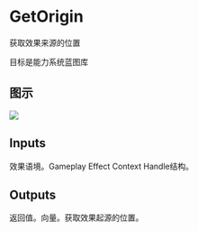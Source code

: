 # GetOrigin

获取效果来源的位置

目标是能力系统蓝图库

## 图示

![]($-20221218-17303701.png)

## Inputs

效果语境。Gameplay Effect Context Handle结构。 

## Outputs

返回值。向量。获取效果起源的位置。
